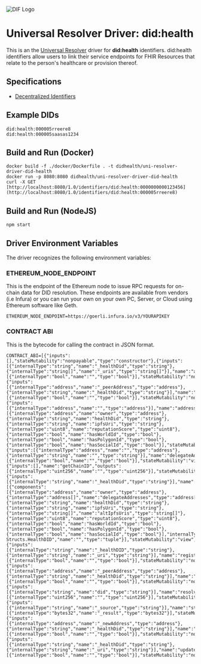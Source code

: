 ![DIF Logo](https://raw.githubusercontent.com/decentralized-identity/universal-resolver/master/docs/logo-dif.png)

# Universal Resolver Driver: did:health

This is an the [Universal Resolver](https://github.com/decentralized-identity/universal-resolver/) driver for **did:health** identifiers.  did:health identifiers allow users to link their service endpoints for FHIR Resources that relate to the person's healthcare or provision thereof.

## Specifications

* [Decentralized Identifiers](https://w3c.github.io/did-core/)

## Example DIDs

```
did:health:000005rreere8
did:health:000005saasas1234
```

## Build and Run (Docker)

```
docker build -f ./docker/Dockerfile . -t didhealth/uni-resolver-driver-did-health
docker run -p 8080:8080 didhealth/uni-resolver-driver-did-health
curl -X GET [http://localhost:8080/1.0/identifiers/did:health:0000000000123456](http://localhost:8080/1.0/identifiers/did:health:000005rreere8)
```

## Build and Run (NodeJS)

```
npm start
```

## Driver Environment Variables

The driver recognizes the following environment variables:
### ETHEREUM_NODE_ENDPOINT
This is the endpoint of the Ethereum node to issue RPC requests for on-chain data for DID resolution.  These endpoints are available from vendors (i.e Infura) or you can run your own on your own PC, Server, or Cloud using Ethereum software like Geth.
```
ETHEREUM_NODE_ENDPOINT=https://goerli.infura.io/v3/YOURAPIKEY
```
### CONTRACT ABI
This is the bytecode for calling the contract in JSON format.
```
CONTRACT_ABI=[{"inputs":[],"stateMutability":"nonpayable","type":"constructor"},{"inputs":[{"internalType":"string","name":"_healthDid","type":"string"},{"internalType":"string[]","name":"_uris","type":"string[]"}],"name":"addAltData","outputs":[{"internalType":"bool","name":"","type":"bool"}],"stateMutability":"nonpayable","type":"function"},{"inputs":[{"internalType":"address","name":"_peerAddress","type":"address"},{"internalType":"string","name":"_healthDid","type":"string"}],"name":"addDelegateAddress","outputs":[{"internalType":"bool","name":"","type":"bool"}],"stateMutability":"nonpayable","type":"function"},{"inputs":[{"internalType":"address","name":"","type":"address"}],"name":"addressDidMapping","outputs":[{"internalType":"address","name":"owner","type":"address"},{"internalType":"string","name":"healthDid","type":"string"},{"internalType":"string","name":"ipfsUri","type":"string"},{"internalType":"uint8","name":"reputationScore","type":"uint8"},{"internalType":"bool","name":"hasWorldId","type":"bool"},{"internalType":"bool","name":"hasPolygonId","type":"bool"},{"internalType":"bool","name":"hasSocialId","type":"bool"}],"stateMutability":"view","type":"function"},{"inputs":[{"internalType":"address","name":"","type":"address"},{"internalType":"string","name":"","type":"string"}],"name":"delegateAddresses","outputs":[{"internalType":"bool","name":"","type":"bool"}],"stateMutability":"view","type":"function"},{"inputs":[],"name":"getChainID","outputs":[{"internalType":"uint256","name":"","type":"uint256"}],"stateMutability":"view","type":"function"},{"inputs":[{"internalType":"string","name":"_healthDid","type":"string"}],"name":"getHealtDID","outputs":[{"components":[{"internalType":"address","name":"owner","type":"address"},{"internalType":"address[]","name":"delegateAddresses","type":"address[]"},{"internalType":"string","name":"healthDid","type":"string"},{"internalType":"string","name":"ipfsUri","type":"string"},{"internalType":"string[]","name":"altIpfsUris","type":"string[]"},{"internalType":"uint8","name":"reputationScore","type":"uint8"},{"internalType":"bool","name":"hasWorldId","type":"bool"},{"internalType":"bool","name":"hasPolygonId","type":"bool"},{"internalType":"bool","name":"hasSocialId","type":"bool"}],"internalType":"struct Structs.HealthDID","name":"","type":"tuple"}],"stateMutability":"view","type":"function"},{"inputs":[{"internalType":"string","name":"_healthDID","type":"string"},{"internalType":"string","name":"_uri","type":"string"}],"name":"registerDID","outputs":[{"internalType":"bool","name":"","type":"bool"}],"stateMutability":"nonpayable","type":"function"},{"inputs":[{"internalType":"address","name":"_peerAddress","type":"address"},{"internalType":"string","name":"_healthDid","type":"string"}],"name":"removeDelegateAddress","outputs":[{"internalType":"bool","name":"","type":"bool"}],"stateMutability":"nonpayable","type":"function"},{"inputs":[{"internalType":"string","name":"did","type":"string"}],"name":"resolveChainId","outputs":[{"internalType":"uint256","name":"","type":"uint256"}],"stateMutability":"pure","type":"function"},{"inputs":[{"internalType":"string","name":"_source","type":"string"}],"name":"stringToBytes32","outputs":[{"internalType":"bytes32","name":"_result","type":"bytes32"}],"stateMutability":"pure","type":"function"},{"inputs":[{"internalType":"address","name":"_newAddress","type":"address"},{"internalType":"string","name":"_healthDid","type":"string"}],"name":"transferOwnership","outputs":[{"internalType":"bool","name":"","type":"bool"}],"stateMutability":"nonpayable","type":"function"},{"inputs":[{"internalType":"string","name":"_healthDid","type":"string"},{"internalType":"string","name":"_uri","type":"string"}],"name":"updateDIDData","outputs":[{"internalType":"bool","name":"","type":"bool"}],"stateMutability":"nonpayable","type":"function"}]
```
